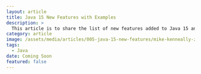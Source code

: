 ```yaml
---
layout: article
title: Java 15 New Features with Examples
description: >
  This article is to share the list of new features added to Java 15 and go over one by one with examples.
category: article
image: /assets/media/articles/005-java-15-new-features/mike-kenneally-zlwDJoKTuA8-unsplash.jpg
tags:
  - Java
date: Coming Soon
featured: false
---
```

